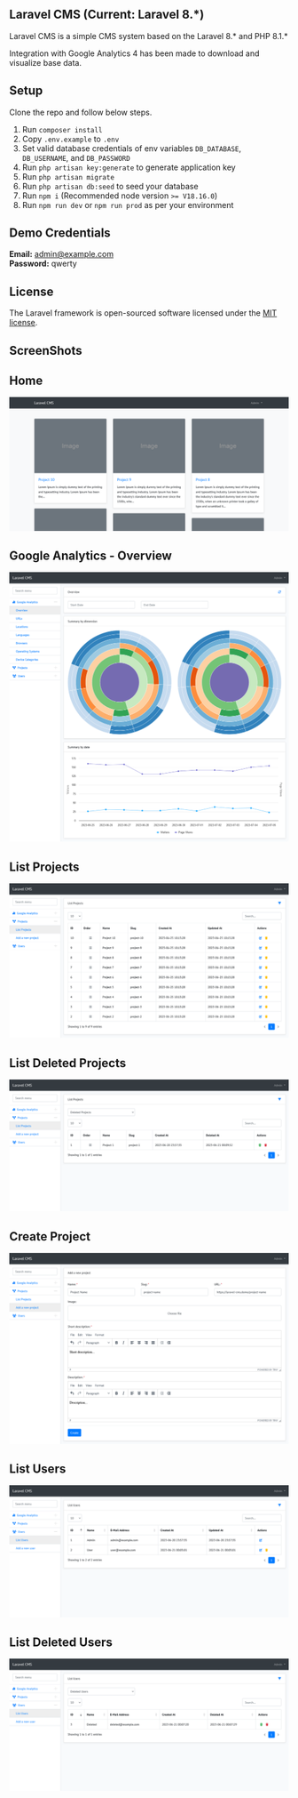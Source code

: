 ## Laravel CMS (Current: Laravel 8.*)

Laravel CMS is a simple CMS system based on the Laravel 8.* and PHP 8.1.*

Integration with Google Analytics 4 has been made to download and visualize base data.

## Setup

Clone the repo and follow below steps.
1. Run `composer install`
2. Copy `.env.example` to `.env`
3. Set valid database credentials of env variables `DB_DATABASE`, `DB_USERNAME`, and `DB_PASSWORD`
4. Run `php artisan key:generate` to generate application key
5. Run `php artisan migrate`
7. Run `php artisan db:seed` to seed your database
8. Run `npm i` (Recommended node version `>= V18.16.0`)
9. Run `npm run dev` or `npm run prod` as per your environment

## Demo Credentials

**Email:** admin@example.com\
**Password:** qwerty

## License

The Laravel framework is open-sourced software licensed under the [MIT license](https://opensource.org/licenses/MIT).

## ScreenShots

## Home

![Screenshot](screenshots/home.png)

## Google Analytics - Overview

![Screenshot](screenshots/google-analytics-overview.png)

## List Projects

![Screenshot](screenshots/projects.png)

## List Deleted Projects

![Screenshot](screenshots/deleted-projects.png)

## Create Project

![Screenshot](screenshots/create-project.png)

## List Users

![Screenshot](screenshots/users.png)

## List Deleted Users

![Screenshot](screenshots/deleted-users.png)
